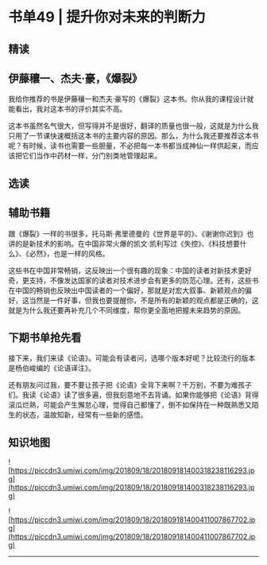 # 书单49 | 提升你对未来的判断力

## 精读

## 伊藤穰一、杰夫·豪，《爆裂》

我给你推荐的书是伊藤穰一和杰夫·豪写的《爆裂》这本书。你从我的课程设计就能看出，我对这本书的评价其实不高。

这本书虽然名气很大，但写得并不是很好，翻译的质量也很一般，这就是为什么我只用了一节课快速概括这本书的主要内容的原因。那么，为什么我还要推荐这本书呢？有时候，读书也需要一些胆量，不必把每一本书都当成神仙一样供起来，而应该把它们当作中药材一样，分门别类地管理起来。

## 选读

## 辅助书籍

跟《爆裂》一样的书很多，托马斯·弗里德曼的《世界是平的》、《谢谢你迟到》也讲的是新技术的影响。在中国非常火爆的凯文·凯利写过《失控》、《科技想要什么》、《必然》，也是一样的风格。

这些书在中国非常畅销，这反映出一个很有趣的现象：中国的读者对新技术更好奇，更支持，不像发达国家的读者对技术进步会有更多的防范心理。还有，这些书在中国的畅销也反映出中国读者的一个偏好，那就是对宏大叙事、新颖观点的偏好，这当然是一件好事，但我也要提醒你，不是所有的新颖的观点都是正确的，这就是为什么我还要再补充几个不同维度，帮你更全面地把握未来趋势的原因。

## 下期书单抢先看

接下来，我们来读《论语》。可能会有读者问，选哪个版本好呢？比较流行的版本是杨伯峻编的《论语译注》。

还有朋友问过我，要不要让孩子把《论语》全背下来啊？千万别，不要为难孩子们。我读《论语》读了很多遍，但我刻意地不去背诵。如果你能够把《论语》背得滚瓜烂熟，可能会产生懈怠心理，觉得自己都懂了，倒不如保持在一种既熟悉又陌生的状态，温故知新，经常有一些新的感悟。

## 知识地图

![https://piccdn3.umiwi.com/img/201809/18/201809181400318238116293.jpg](https://piccdn3.umiwi.com/img/201809/18/201809181400318238116293.jpg)

![https://piccdn3.umiwi.com/img/201809/18/201809181400411007867702.jpg](https://piccdn3.umiwi.com/img/201809/18/201809181400411007867702.jpg)

---
